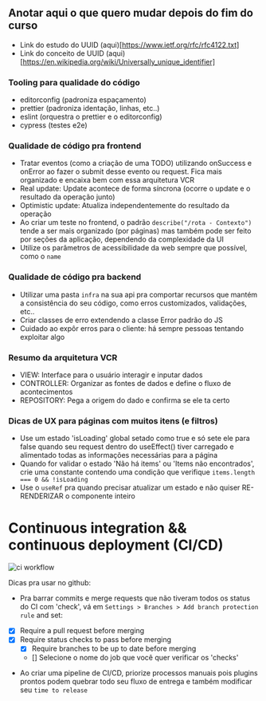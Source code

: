 ## Anotar aqui o que quero mudar depois do fim do curso

- Link do estudo do UUID (aqui)[https://www.ietf.org/rfc/rfc4122.txt]
- Link do conceito de UUID (aqui)[https://en.wikipedia.org/wiki/Universally_unique_identifier]

### Tooling para qualidade do código
- editorconfig (padroniza espaçamento)
- prettier (padroniza identação, linhas, etc..)
- eslint (orquestra o prettier e o editorconfig)
- cypress (testes e2e)

### Qualidade de código pra frontend
- Tratar eventos (como a criação de uma TODO) utilizando onSuccess e onError ao fazer o submit desse evento ou request. Fica mais organizado e encaixa bem com essa arquitetura VCR
- Real update: Update acontece de forma síncrona (ocorre o update e o resultado da operação junto)
- Optimistic update: Atualiza independentemente do resultado da operação
- Ao criar um teste no frontend, o padrão `describe("/rota - Contexto")` tende a ser mais organizado (por páginas) mas também pode ser feito por seções da aplicação, dependendo da complexidade da UI
- Utilize os parâmetros de acessibilidade da web sempre que possível, como o `name`

### Qualidade de código pra backend
- Utilizar uma pasta `infra` na sua api pra comportar recursos que mantém a consistência do seu código, como erros customizados, validações, etc..
- Criar classes de erro extendendo a classe Error padrão do JS
- Cuidado ao expôr erros para o cliente: há sempre pessoas tentando exploitar algo


### Resumo da arquitetura VCR
- VIEW: Interface para o usuário interagir e inputar dados
- CONTROLLER: Organizar as fontes de dados e define o fluxo de acontecimentos
- REPOSITORY: Pega a origem do dado e confirma se ele ta certo

### Dicas de UX para páginas com muitos itens (e filtros)
- Use um estado 'isLoading' global setado como true e só sete ele para false quando seu request dentro do useEffect() tiver carregado e alimentado todas as informações necessárias para a página
- Quando for validar o estado 'Não há items' ou 'Items não encontrados', crie uma constante contendo uma condição que verifique `items.length === 0 && !isLoading`
- Use o `useRef` pra quando precisar atualizar um estado e não quiser RE-RENDERIZAR o componente inteiro

# Continuous integration && continuous deployment (CI/CD)
![ci workflow](https://miro.medium.com/v2/resize:fit:1000/0*LX8FM8Z26sgxv6BT.png)

Dicas pra usar no github:
- Pra barrar commits e merge requests que não tiveram todos os status do CI com 'check', vá em `Settings > Branches > Add branch protection rule` and set:
- [x] Require a pull request before merging
- [x] Require status checks to pass before merging
    - [x] Require branches to be up to date before merging
    - [] Selecione o nome do job que você quer verificar os 'checks'
- Ao criar uma pipeline de CI/CD, priorize processos manuais pois plugins prontos podem quebrar todo seu fluxo de entrega e também modificar seu `time to release`